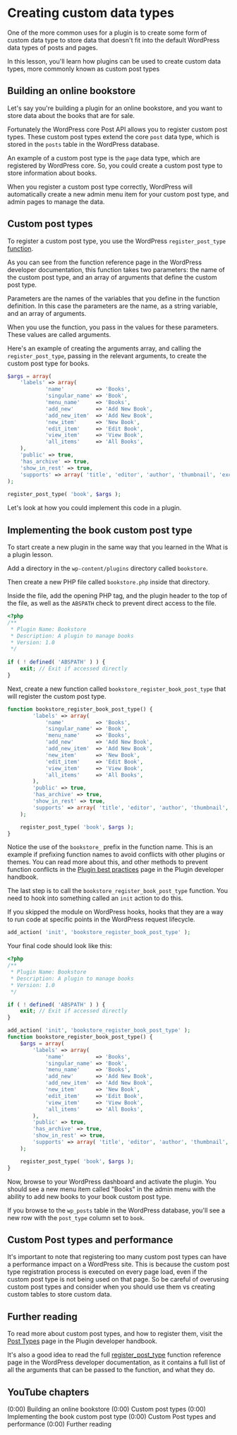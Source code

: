 # Creating custom data types

One of the more common uses for a plugin is to create some form of custom data type to store data that doesn't fit into the default WordPress data types of posts and pages.

In this lesson, you'll learn how plugins can be used to create custom data types, more commonly known as custom post types

## Building an online bookstore

Let's say you're building a plugin for an online bookstore, and you want to store data about the books that are for sale.

Fortunately the WordPress core Post API allows you to register custom post types. These custom post types extend the core `post` data type, which is stored in the `posts` table in the WordPress database.

An example of a custom post type is the `page` data type, which are registered by WordPress core. So, you could create a custom post type to store information about books.

When you register a custom post type correctly, WordPress will automatically create a new admin menu item for your custom post type, and admin pages to manage the data.

## Custom post types

To register a custom post type, you use the WordPress `register_post_type` [function](https://developer.wordpress.org/reference/functions/register_post_type/). 

As you can see from the function reference page in the WordPress developer documentation, this function takes two parameters: the name of the custom post type, and an array of arguments that define the custom post type.

Parameters are the names of the variables that you define in the function definition. In this case the parameters are the name, as a string variable, and an array of arguments.

When you use the function, you pass in the values for these parameters. These values are called arguments.

Here's an example of creating the arguments array, and calling the `register_post_type`, passing in the relevant arguments, to create the custom post type for books.

```php
$args = array(
    'labels' => array(
			'name'          => 'Books',
			'singular_name' => 'Book',
			'menu_name'     => 'Books',
			'add_new'       => 'Add New Book',
			'add_new_item'  => 'Add New Book',
			'new_item'      => 'New Book',
			'edit_item'     => 'Edit Book',
			'view_item'     => 'View Book',
			'all_items'     => 'All Books',
	),
    'public' => true,
    'has_archive' => true,
    'show_in_rest' => true,
    'supports' => array( 'title', 'editor', 'author', 'thumbnail', 'excerpt' ),
);
    
register_post_type( 'book', $args );
```

Let's look at how you could implement this code in a plugin.

## Implementing the book custom post type

To start create a new plugin in the same way that you learned in the What is a plugin lesson.

Add a directory in the `wp-content/plugins` directory called `bookstore`. 

Then create a new PHP file called `bookstore.php` inside that directory. 

Inside the file, add the opening PHP tag, and the plugin header to the top of the file, as well as the `ABSPATH` check to prevent direct access to the file.

```php
<?php
/**
 * Plugin Name: Bookstore
 * Description: A plugin to manage books
 * Version: 1.0
 */
 
if ( ! defined( 'ABSPATH' ) ) {
	exit; // Exit if accessed directly
}
```

Next, create a new function called `bookstore_register_book_post_type` that will register the custom post type.

```php
function bookstore_register_book_post_type() {
        'labels' => array(
			'name'          => 'Books',
			'singular_name' => 'Book',
			'menu_name'     => 'Books',
			'add_new'       => 'Add New Book',
			'add_new_item'  => 'Add New Book',
			'new_item'      => 'New Book',
			'edit_item'     => 'Edit Book',
			'view_item'     => 'View Book',
			'all_items'     => 'All Books',
	    ),
        'public' => true,
        'has_archive' => true,
        'show_in_rest' => true,
        'supports' => array( 'title', 'editor', 'author', 'thumbnail', 'excerpt' ),
    );

    register_post_type( 'book', $args );
}
```

Notice the use of the `bookstore_` prefix in the function name. This is an example if prefixing function names to avoid conflicts with other plugins or themes. You can read more about this, and other methods to prevent function conflicts in the [Plugin best practices](https://developer.wordpress.org/plugins/plugin-basics/best-practices/#avoid-naming-collisions) page in the Plugin developer handbook.

The last step is to call the `bookstore_register_book_post_type` function. You need to hook into something called an `init` action to do this. 

If you skipped the module on WordPress hooks, hooks that they are a way to run code at specific points in the WordPress request lifecycle.

```php
add_action( 'init', 'bookstore_register_book_post_type' );
```

Your final code should look like this:

```php
<?php
/**
 * Plugin Name: Bookstore
 * Description: A plugin to manage books
 * Version: 1.0
 */

if ( ! defined( 'ABSPATH' ) ) {
    exit; // Exit if accessed directly
}

add_action( 'init', 'bookstore_register_book_post_type' );
function bookstore_register_book_post_type() {
    $args = array(
        'labels' => array(
			'name'          => 'Books',
			'singular_name' => 'Book',
			'menu_name'     => 'Books',
			'add_new'       => 'Add New Book',
			'add_new_item'  => 'Add New Book',
			'new_item'      => 'New Book',
			'edit_item'     => 'Edit Book',
			'view_item'     => 'View Book',
			'all_items'     => 'All Books',
	    ),
        'public' => true,
        'has_archive' => true,
        'show_in_rest' => true,
        'supports' => array( 'title', 'editor', 'author', 'thumbnail', 'excerpt' ),
    );

    register_post_type( 'book', $args );
}
```

Now, browse to your WordPress dashboard and activate the plugin. You should see a new menu item called "Books" in the admin menu with the ability to add new books to your book custom post type. 

If you browse to the `wp_posts` table in the WordPress database, you'll see a new row with the `post_type` column set to `book`.

## Custom Post types and performance

It's important to note that registering too many custom post types can have a performance impact on a WordPress site. This is because the custom post type registration process is executed on every page load, even if the custom post type is not being used on that page. So be careful of overusing custom post types and consider when you should use them vs creating custom tables to store custom data.

## Further reading

To read more about custom post types, and how to register them, visit the [Post Types](https://developer.wordpress.org/plugins/post-types/) page in the Plugin developer handbook.

It's also a good idea to read the full [register_post_type](https://developer.wordpress.org/reference/functions/register_post_type/) function reference page in the WordPress developer documentation, as it contains a full list of all the arguments that can be passed to the function, and what they do.

## YouTube chapters

(0:00) Building an online bookstore
(0:00) Custom post types
(0:00) Implementing the book custom post type
(0:00) Custom Post types and performance
(0:00) Further reading